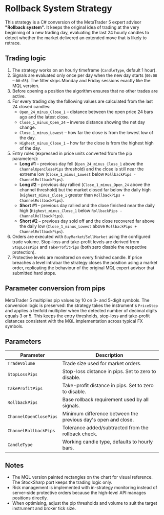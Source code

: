 # Rollback System Strategy

This strategy is a C# conversion of the MetaTrader 5 expert advisor **"Rollback system"**. It keeps the original idea of
trading at the very beginning of a new trading day, evaluating the last 24 hourly candles to detect whether the market delivered
an extended move that is likely to retrace.

## Trading logic

1. The strategy works on an hourly timeframe (`CandleType`, default 1 hour).
2. Signals are evaluated only once per day when the new day starts (`00:00` – `00:03`). The filter skips Monday and Friday
   sessions exactly like the MQL version.
3. Before opening a position the algorithm ensures that no other trades are active.
4. For every trading day the following values are calculated from the last 24 closed candles:
   - `Open_24_minus_Close_1` – distance between the open price 24 bars ago and the latest close.
   - `Close_1_minus_Open_24` – inverse distance showing the net day change.
   - `Close_1_minus_Lowest` – how far the close is from the lowest low of the day.
   - `Highest_minus_Close_1` – how far the close is from the highest high of the day.
5. Entry rules (expressed in price units converted from the pip parameters):
   - **Long #1** – previous day fell (`Open_24_minus_Close_1` above the `ChannelOpenClosePips` threshold) and the close is still
     near the extreme low (`Close_1_minus_Lowest` below `RollbackPips - ChannelRollbackPips`).
   - **Long #2** – previous day rallied (`Close_1_minus_Open_24` above the channel threshold) but the market closed far below the
     daily high (`Highest_minus_Close_1` greater than `RollbackPips + ChannelRollbackPips`).
   - **Short #1** – previous day rallied and the close finished near the daily high (`Highest_minus_Close_1` below
     `RollbackPips - ChannelRollbackPips`).
   - **Short #2** – previous day sold off and the close recovered far above the daily low (`Close_1_minus_Lowest` above
     `RollbackPips + ChannelRollbackPips`).
6. Orders are executed with `BuyMarket`/`SellMarket` using the configured trade volume. Stop-loss and take-profit levels are
   derived from `StopLossPips` and `TakeProfitPips` (both zero disable the respective protection).
7. Protective levels are monitored on every finished candle. If price breaches a level intrabar the strategy closes the position
   using a market order, replicating the behaviour of the original MQL expert advisor that submitted hard stops.

## Parameter conversion from pips

MetaTrader 5 multiplies pip values by 10 on 3- and 5-digit symbols. The conversion logic is preserved: the strategy takes the
instrument's `PriceStep` and applies a tenfold multiplier when the detected number of decimal digits equals 3 or 5. This keeps the
entry thresholds, stop-loss and take-profit distances consistent with the MQL implementation across typical FX symbols.

## Parameters

| Parameter | Description |
|-----------|-------------|
| `TradeVolume` | Trade size used for market orders. |
| `StopLossPips` | Stop-loss distance in pips. Set to zero to disable. |
| `TakeProfitPips` | Take-profit distance in pips. Set to zero to disable. |
| `RollbackPips` | Base rollback requirement used by all signals. |
| `ChannelOpenClosePips` | Minimum difference between the previous day's open and close. |
| `ChannelRollbackPips` | Tolerance added/subtracted from the rollback check. |
| `CandleType` | Working candle type, defaults to hourly bars. |

## Notes

- The MQL version painted rectangles on the chart for visual reference. The StockSharp port keeps the trading logic only.
- Risk management is implemented with in-strategy monitoring instead of server-side protective orders because the high-level API
  manages positions directly.
- When optimising, adjust the pip thresholds and volume to suit the target instrument and broker tick size.
